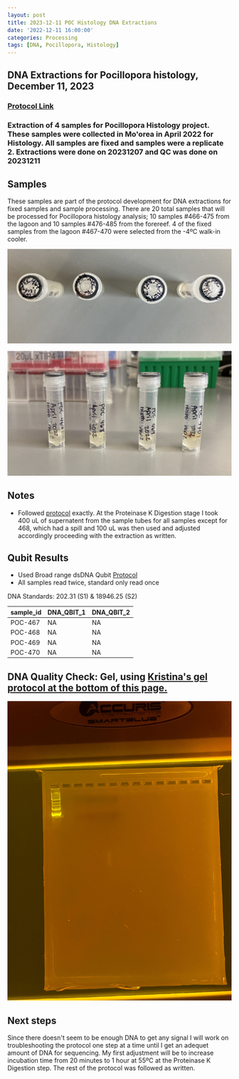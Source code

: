 ```yaml
---
layout: post
title: 2023-12-11 POC Histology DNA Extractions
date: '2022-12-11 16:00:00'
categories: Processing
tags: [DNA, Pocillopora, Histology]
---
```


## DNA Extractions for Pocillopora histology, December 11, 2023

### [Protocol Link](https://github.com/chloe-gilligan/Gilligan_Putnam_Lab_Notebook/blob/master/_posts/20231208_zymo_DNA_miniprepplusKit_Protocol.md)

### Extraction of 4 samples for Pocillopora Histology project. These samples were collected in Mo'orea in April 2022 for Histology. All samples are fixed and samples were a replicate 2. Extractions were done on 20231207 and QC was done on 20231211

## Samples

These samples are part of the protocol development for DNA extractions for fixed samples and sample processing. There are 20 total samples that will be processed for Pocillopora histology analysis; 10 samples #466-475 from the lagoon and 10 samples #476-485 from the forereef. 4 of the fixed samples from the lagoon #467-470 were selected from the -4ºC walk-in cooler. 

![images/20231211-caps.jpg](https://github.com/chloe-gilligan/Gilligan_Putnam_Lab_Notebook/blob/master/images/20231211-caps.jpg?raw=true)

![images/20231211-tubes.jpg](https://github.com/chloe-gilligan/Gilligan_Putnam_Lab_Notebook/blob/master/images/20231211-tubes.jpg?raw=true)



## Notes

- Followed [protocol](https://github.com/chloe-gilligan/Gilligan_Putnam_Lab_Notebook/blob/master/_posts/20231208_zymo_DNA_miniprepplusKit_Protocol.md) exactly. At the Proteinase K Digestion stage I took 400 uL of supernatent from the sample tubes for all samples except for 468, which had a spill and 100 uL was then used and adjusted accordingly proceeding with the extraction as written.


## Qubit Results

- Used Broad range dsDNA Qubit [Protocol](https://zdellaert.github.io/ZD_Putnam_Lab_Notebook/Qubit-Protocol/)
- All samples read twice, standard only read once

DNA Standards: 202.31 (S1) & 18946.25 (S2)

| sample_id | DNA_QBIT_1 | DNA_QBIT_2 | 
|-----------|------------|------------|
| POC-467   | NA         |NA          |
| POC-468   | NA         |NA          |
| POC-469   | NA         |NA          |
| POC-470   | NA         |NA          |
 


## DNA Quality Check: Gel, using [Kristina's gel protocol at the bottom of this page.](https://github.com/chloe-gilligan/Gilligan_Putnam_Lab_Notebook/blob/master/_posts/20231208_zymo_DNA_miniprepplusKit_Protocol.md)

![images/Gels/20231211-Gel.jpg](https://github.com/chloe-gilligan/Gilligan_Putnam_Lab_Notebook/blob/master/images/Gels/20231211-Gel.jpg?raw=true)

## Next steps

Since there doesn't seem to be enough DNA to get any signal I will work on troubleshooting the protocol one step at a time until I get an adequet amount of DNA for sequencing. My first adjustment will be to increase incubation time from 20 minutes to 1 hour at 55ºC at the Proteinase K Digestion step. The rest of the protocol was followed as written. 

